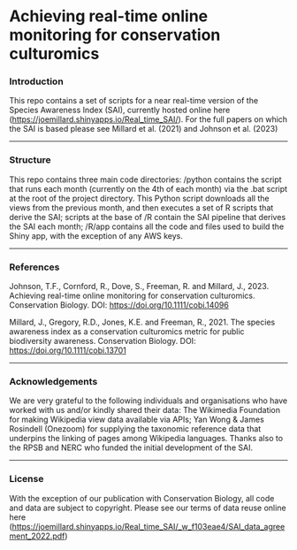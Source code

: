 # Achieving real-time online monitoring for conservation culturomics

### Introduction

This repo contains a set of scripts for a near real-time version of the Species Awareness Index (SAI), currently hosted online here (https://joemillard.shinyapps.io/Real_time_SAI/). For the full papers on which the SAI is based please see Millard et al. (2021) and Johnson et al. (2023)

------------

### Structure

This repo contains three main code directories: /python contains the script that runs each month (currently on the 4th of each month) via the .bat script at the root of the project directory. This Python script downloads all the views from the previous month, and then executes a set of R scripts that derive the SAI; scripts at the base of /R contain the SAI pipeline that derives the SAI each month; /R/app contains all the code and files used to build the Shiny app, with the exception of any AWS keys.

------------

### References

Johnson, T.F., Cornford, R., Dove, S., Freeman, R. and Millard, J., 2023. Achieving real-time online monitoring for conservation culturomics. Conservation Biology. DOI: https://doi.org/10.1111/cobi.14096

Millard, J., Gregory, R.D., Jones, K.E. and Freeman, R., 2021. The species awareness index as a conservation culturomics metric for public biodiversity awareness. Conservation Biology. DOI: https://doi.org/10.1111/cobi.13701

------------

### Acknowledgements

We are very grateful to the following individuals and organisations who have worked with us and/or kindly shared their data: The Wikimedia Foundation for making Wikipedia view data available via APIs; Yan Wong & James Rosindell (Onezoom) for supplying the taxonomic reference data that underpins the linking of pages among Wikipedia languages. Thanks also to the RPSB and NERC who funded the initial development of the SAI.

------------

### License

With the exception of our publication with Conservation Biology, all code and data are subject to copyright. Please see our terms of data reuse online here (https://joemillard.shinyapps.io/Real_time_SAI/_w_f103eae4/SAI_data_agreement_2022.pdf)
